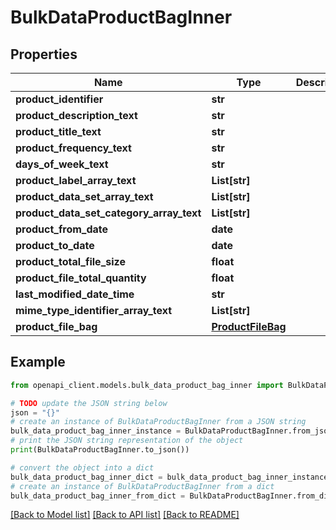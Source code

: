 # BulkDataProductBagInner


## Properties

Name | Type | Description | Notes
------------ | ------------- | ------------- | -------------
**product_identifier** | **str** |  | [optional] 
**product_description_text** | **str** |  | [optional] 
**product_title_text** | **str** |  | [optional] 
**product_frequency_text** | **str** |  | [optional] 
**days_of_week_text** | **str** |  | [optional] 
**product_label_array_text** | **List[str]** |  | [optional] 
**product_data_set_array_text** | **List[str]** |  | [optional] 
**product_data_set_category_array_text** | **List[str]** |  | [optional] 
**product_from_date** | **date** |  | [optional] 
**product_to_date** | **date** |  | [optional] 
**product_total_file_size** | **float** |  | [optional] 
**product_file_total_quantity** | **float** |  | [optional] 
**last_modified_date_time** | **str** |  | [optional] 
**mime_type_identifier_array_text** | **List[str]** |  | [optional] 
**product_file_bag** | [**ProductFileBag**](ProductFileBag.md) |  | [optional] 

## Example

```python
from openapi_client.models.bulk_data_product_bag_inner import BulkDataProductBagInner

# TODO update the JSON string below
json = "{}"
# create an instance of BulkDataProductBagInner from a JSON string
bulk_data_product_bag_inner_instance = BulkDataProductBagInner.from_json(json)
# print the JSON string representation of the object
print(BulkDataProductBagInner.to_json())

# convert the object into a dict
bulk_data_product_bag_inner_dict = bulk_data_product_bag_inner_instance.to_dict()
# create an instance of BulkDataProductBagInner from a dict
bulk_data_product_bag_inner_from_dict = BulkDataProductBagInner.from_dict(bulk_data_product_bag_inner_dict)
```
[[Back to Model list]](../README.md#documentation-for-models) [[Back to API list]](../README.md#documentation-for-api-endpoints) [[Back to README]](../README.md)


